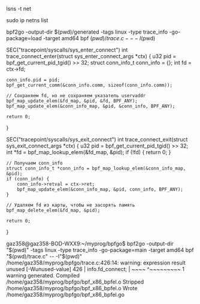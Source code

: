 lsns -t net


sudo ip netns list


bpf2go -output-dir $(pwd)/generated -tags linux -type trace_info -go-package=load -target amd64 bpf $(pwd)/trace.c -- -I$(pwd)


SEC("tracepoint/syscalls/sys_enter_connect")
int trace_connect_enter(struct sys_enter_connect_args *ctx) {
    u32 pid = bpf_get_current_pid_tgid() >> 32;
    struct conn_info_t conn_info = {};
    int fd = ctx->fd;

    conn_info.pid = pid;
    bpf_get_current_comm(&conn_info.comm, sizeof(conn_info.comm));

    // Сохраняем fd, но не сохраняем указатель uservaddr
    bpf_map_update_elem(&fd_map, &pid, &fd, BPF_ANY);
    bpf_map_update_elem(&conn_info_map, &pid, &conn_info, BPF_ANY);

    return 0;
}

SEC("tracepoint/syscalls/sys_exit_connect")
int trace_connect_exit(struct sys_exit_connect_args *ctx) {
    u32 pid = bpf_get_current_pid_tgid() >> 32;
    int *fd = bpf_map_lookup_elem(&fd_map, &pid);
    if (!fd) {
        return 0;
    }

    // Получаем conn_info
    struct conn_info_t *conn_info = bpf_map_lookup_elem(&conn_info_map, &pid);
    if (conn_info) {
        conn_info->retval = ctx->ret;
        bpf_map_update_elem(&conn_info_map, &pid, conn_info, BPF_ANY);
    }

    // Удаляем fd из карты, чтобы не засорять память
    bpf_map_delete_elem(&fd_map, &pid);
    
    return 0;
}


gaz358@gaz358-BOD-WXX9:~/myprog/bpfgo$ bpf2go -output-dir "$(pwd)" -tags linux -type trace_info -go-package=main -target amd64 bpf "$(pwd)/trace.c" -- -I"$(pwd)"
/home/gaz358/myprog/bpfgo/trace.c:426:14: warning: expression result unused [-Wunused-value]
  426 |         info.fd_connect;
      |         ~~~~ ^~~~~~~~~~
1 warning generated.
Compiled /home/gaz358/myprog/bpfgo/bpf_x86_bpfel.o
Stripped /home/gaz358/myprog/bpfgo/bpf_x86_bpfel.o
Wrote /home/gaz358/myprog/bpfgo/bpf_x86_bpfel.go





